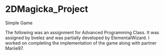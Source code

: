 # 2DMagicka_Project
Simple Game

The following was an assignment for Advanced Programming Class.
It was assigned by bvelez and was partially developed by ElementalWizard.
I worked on completing the implementation of the game along with partner Mariie97.
